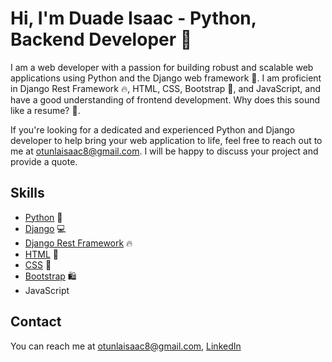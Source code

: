 # Hi, I'm Duade Isaac - Python, Backend Developer 🚀

I am a web developer with a passion for building robust and scalable web applications using Python and the Django web framework 🐍. I am proficient in Django Rest Framework 🔥, HTML, CSS, Bootstrap 🎨, and JavaScript, and have a good understanding of frontend development. Why does this sound like a resume? 🤔.


If you're looking for a dedicated and experienced Python and Django developer to help bring your web application to life, feel free to reach out to me at otunlaisaac8@gmail.com. I will be happy to discuss your project and provide a quote.

## Skills
- [Python](https://www.python.org/) 🐍
- [Django](https://www.djangoproject.com/) 💻
- [Django Rest Framework](https://www.django-rest-framework.org/) 🔥
- [HTML](https://developer.mozilla.org/en-US/docs/Web/HTML) 📄
- [CSS](https://developer.mozilla.org/en-US/docs/Web/CSS) 🎨
- [Bootstrap](https://getbootstrap.com/) 🛍
- JavaScript


## Contact
You can reach me at otunlaisaac8@gmail.com, [LinkedIn](https://www.linkedin.com/in/oluwatimilehin-otunla-isaac/)
